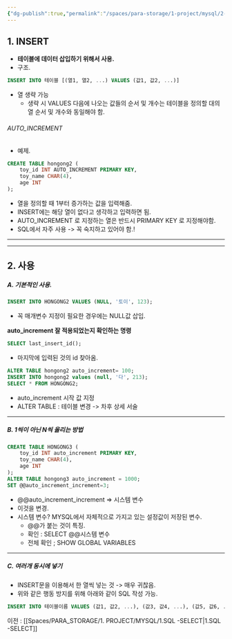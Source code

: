 ```yaml
---
{"dg-publish":true,"permalink":"/spaces/para-storage/1-project/mysql/2-sql-insert/"}
---
```


## 1. INSERT
- **테이블에 데이터 삽입하기 위해서 사용.** 
- 구조.
```SQL
INSERT INTO 테이블 [(열1, 열2, ...) VALUES (값1, 값2, ...)]
```
- 열 생략 가능
	- 생략 시 VALUES 다음에 나오는 값들의 순서 및 개수는 테이블을 정의할 대의 열 순서 및 개수와 동일해야 함.

###### AUTO_INCREMENT
- 예제.
```SQL
CREATE TABLE hongong2 (
	toy_id INT AUTO_INCREMENT PRIMARY KEY,
	toy_name CHAR(4),
	age INT
);
```
- 열을 정의할 때 1부터 증가하는 값을 입력해줌.
- INSERT에는 해당 열이 없다고 생각하고 입력하면 됨.
- AUTO_INCREMENT 로 지정하는 열은 반드시 PRIMARY KEY 로 지정해야함.
- SQL에서 자주 사용 -> 꼭 숙지하고 있어야 함.!

---
---
## 2. 사용
##### A. 기본적인 사용.
```SQL
INSERT INTO HONGONG2 VALUES (NULL, '토이', 123);
```
- 꼭 매개변수 지정이 필요한 경우에는 NULL값 삽입.

**auto_increment 잘 적용되었는지 확인하는 명령**
```SQL
SELECT last_insert_id();
```
- 마지막에 입력된 것의 id 찾아옴.


```SQL
ALTER TABLE hongong2 auto_increment= 100;
INSERT INTO hongong2 values (null, '다', 213);
SELECT * FROM HONGONG2;
```
-  auto_increment 시작 값 지정
- ALTER TABLE : 테이블 변경 -> 차후 상세 서술
---
##### B. 1씩이 아닌 N씩 올리는 방법
```SQL
CREATE TABLE HONGONG3 (
	toy_id INT auto_increment PRIMARY KEY,
    toy_name CHAR(4),
    age INT
);
ALTER TABLE hongong3 auto_increment = 1000;
SET @@auto_increment_increment=3;
```
- @@auto_increment_increment => 시스템 변수
- 이것을 변경.
- 시스템 변수? MYSQL에서 자체적으로 가지고 있는 설정값이 저장된 변수.
	- @@가 붙는 것이 특징.
	- 확인 : SELECT @@시스템 변수
	- 전체 확인 ; SHOW GLOBAL VARIABLES
---
##### C. 여러개 동시에 넣기
- INSERT문을 이용해서 한 열씩 넣는 것 -> 매우 귀찮음.
- 위와 같은 행동 방지를 위해 아래와 같이 SQL 작성 가능.
```SQL
INSERT INTO 테이블이름 VALUES (값1, 값2, ...), (값3, 값4, ...), (값5, 값6, ...);
```

이전 : [[Spaces/PARA_STORAGE/1. PROJECT/MYSQL/1.SQL -SELECT\|1.SQL -SELECT]]